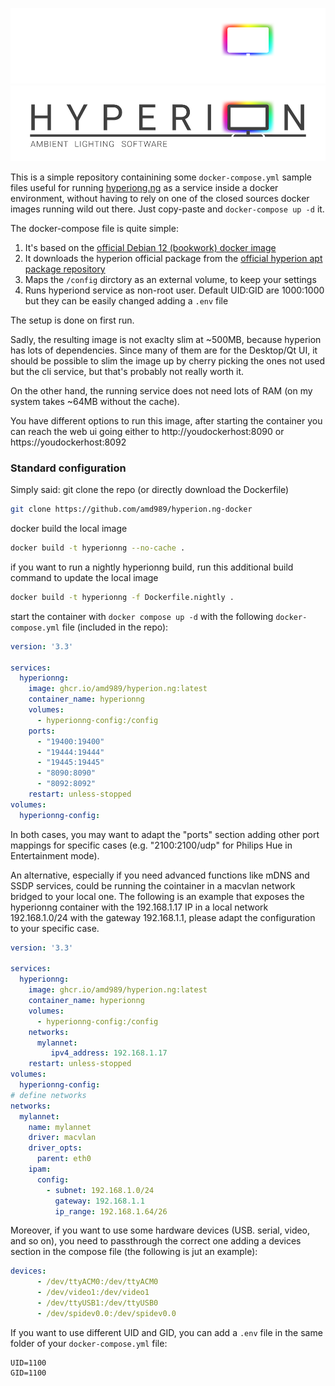 ![Hyperion](https://github.com/hyperion-project/hyperion.ng/blob/master/doc/logo_dark.png?raw=true#gh-dark-mode-only)
![Hyperion](https://github.com/hyperion-project/hyperion.ng/blob/master/doc/logo_light.png?raw=true#gh-light-mode-only)

This is a simple repository containining some `docker-compose.yml` sample files useful for running [hyperiong.ng](https://github.com/hyperion-project/hyperion.ng/#readme) as a service inside a docker environment, without having to rely on one of the closed sources docker images running wild out there. 
Just copy-paste and `docker-compose up -d` it.

The docker-compose file is quite simple:

1. It's based on the [official Debian 12 (bookwork) docker image](https://hub.docker.com/_/debian)
2. It downloads the hyperion official package from the [official hyperion apt package repository](https://apt.hyperion-project.org/)
3. Maps the `/config` dirctory as an external volume, to keep your settings
4. Runs hyperiond service as non-root user. Default UID:GID are 1000:1000 but they can be easily changed adding a `.env` file

The setup is done on first run. 

Sadly, the resulting image is not exaclty slim at ~500MB, because hyperion has lots of dependencies. Since many of them are for the Desktop/Qt UI, it should be possible to slim the image up by cherry picking the ones not used but the cli service, but that's probably not really worth it.

On the other hand, the running service does not need lots of RAM (on my system takes ~64MB without the cache).

You have different options to run this image, after starting the container you can reach the web ui going either to http://youdockerhost:8090 or https://youdockerhost:8092

### Standard configuration

Simply said: git clone the repo (or directly download the Dockerfile)

```sh
git clone https://github.com/amd989/hyperion.ng-docker
```
docker build the local image
```sh
docker build -t hyperionng --no-cache .
```
if you want to run a nightly hyperionng build, run this additional build command to update the local image
```sh
docker build -t hyperionng -f Dockerfile.nightly .
```
start the container with `docker compose up -d` with the following `docker-compose.yml` file (included in the repo):
```yaml
version: '3.3'

services:
  hyperionng:
    image: ghcr.io/amd989/hyperion.ng:latest
    container_name: hyperionng
    volumes:
      - hyperionng-config:/config
    ports:
      - "19400:19400"
      - "19444:19444"
      - "19445:19445"
      - "8090:8090"
      - "8092:8092"
    restart: unless-stopped
volumes:
  hyperionng-config:
```

In both cases, you may want to adapt the "ports" section adding other port mappings for specific cases (e.g. "2100:2100/udp" for Philips Hue in Entertainment mode).

An alternative, especially if you need advanced functions like mDNS and SSDP services, could be running the cointainer in a macvlan network bridged to your local one. The following is an example that exposes the hyperionng container with the 192.168.1.17 IP in a local network 192.168.1.0/24 with the gateway 192.168.1.1, please adapt the configuration to your specific case.

```yaml
version: '3.3'

services:
  hyperionng:
    image: ghcr.io/amd989/hyperion.ng:latest
    container_name: hyperionng
    volumes:
      - hyperionng-config:/config
    networks:
      mylannet:
         ipv4_address: 192.168.1.17
    restart: unless-stopped
volumes:
  hyperionng-config:
# define networks
networks:
  mylannet:
    name: mylannet
    driver: macvlan
    driver_opts:
      parent: eth0
    ipam:
      config:
        - subnet: 192.168.1.0/24
          gateway: 192.168.1.1
          ip_range: 192.168.1.64/26
```

Moreover, if you want to use some hardware devices (USB. serial, video, and so on), you need to passthrough the correct one adding a devices section in the compose file (the following is jut an example):

```yaml
devices:
      - /dev/ttyACM0:/dev/ttyACM0
      - /dev/video1:/dev/video1
      - /dev/ttyUSB1:/dev/ttyUSB0
      - /dev/spidev0.0:/dev/spidev0.0 
```

If you want to use different UID and GID, you can add a `.env` file in the same folder of your `docker-compose.yml` file:

```properties
UID=1100
GID=1100
```
